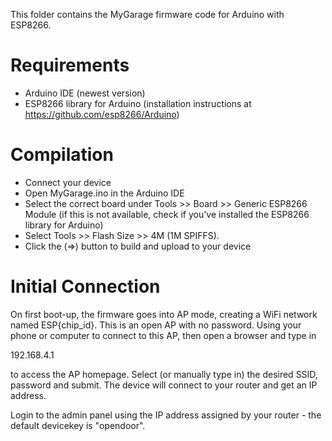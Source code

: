 
This folder contains the MyGarage firmware code for Arduino with ESP8266.

Requirements
===========

* Arduino IDE (newest version)
* ESP8266 library for Arduino (installation instructions at https://github.com/esp8266/Arduino)

Compilation
===========

* Connect your device
* Open MyGarage.ino in the Arduino IDE
* Select the correct board under Tools >> Board >> Generic ESP8266 Module (if this is not available, check if you've installed the ESP8266 library for Arduino)
* Select Tools >> Flash Size >> 4M (1M SPIFFS).
* Click the (=>) button to build and upload to your device

Initial Connection
===========

On first boot-up, the firmware goes into AP mode, creating a WiFi network named ESP{chip_id}. This is an open AP with no password. Using your phone or computer to connect to this AP, then open a browser and type in

192.168.4.1

to access the AP homepage. Select (or manually type in) the desired SSID, password and submit. The device will connect to your router and get an IP address.

Login to the admin panel using the IP address assigned by your router - the default devicekey is "opendoor".